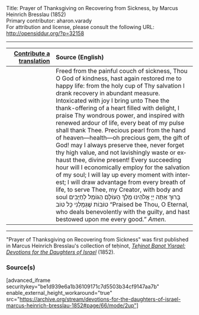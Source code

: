<html>
<head></head>
<body>
Title: Prayer of Thanksgiving on Recovering from Sickness, by Marcus Heinrich Bresslau (1852)<br />
Primary contributor: aharon.varady<br />
For attribution and license, please consult the following URL: <a href="http://opensiddur.org/?p=32158">http://opensiddur.org/?p=32158</a>
<p />
<hr />

<table style="margin-left: auto;margin-right: auto;" class="draggable">
<thead><tr><th id="x" style="text-align: right;"><a href="/contributing/upload/">Contribute a translation</a></th><th style="text-align: left;">Source (English)</th></tr></thead>
<tbody>
<tr><td style="vertical-align:top;" width="25%">
<div class="liturgy" lang="he">

</span></div></td>
 
<td style="vertical-align:top;">
<div class="english" lang="en">
Freed from the painful couch of sickness, Thou O God of kindness, hast again restored me to happy life: from the holy cup of Thy salvation I drank recovery in abundant measure. Intoxicated with joy I bring unto Thee the thank-offering of a heart filled with delight, I praise Thy wondrous power, and inspired with renewed ardour of life, every beat of my pulse shall thank Thee. Precious pearl from the hand of heaven—health—oh precious gem, the gift of God! may I always preserve thee, never forget thy high value, and not lavishingly waste or exhaust thee, divine present! Every succeeding hour will I economically employ for the salvation of my soul; I will lay up every moment with interest; I will draw advantage from every breath of life, to serve Thee, my Creator, with body and soul <span class="hebrew" lang="he">בָּרוּךְ אַתָּה יְיָ אֱלֹהֵינוּ מֶלֶךְ הָעוֹלָם הַגּוֹמֵל לְחַיָּבִים טוֹבוֹת שֶׁגְּמָלַנִי כָּל טוֹב</span> “Praised be Thou, O Eternal, who deals benevolently with the guilty, and hast bestowed upon me every good.” <em>Amen</em>. 
</div></td></tr>
</tbody></table>

<hr />

"Prayer of Thanksgiving on Recovering from Sickness" was first published in Marcus Heinrich Bresslau's collection of teḥinot, <em><a href="https://opensiddur.org/compilations/sifrei-tehinot/devotions-for-the-daughters-of-israel-by-marcus-heinrich-bresslau-1852/">Teḥinot Banot Yisrael: Devotions for the Daughters of Israel</a></em> (1852).

<h3>Source(s)</h3>

[advanced_iframe securitykey="be1d939e6a1b36109171c7d5503b34cf9147aa7b" enable_external_height_workaround="true" src="https://archive.org/stream/devotions-for-the-daughters-of-israel-marcus-heinrich-bresslau-1852#page/66/mode/2up"]

&nbsp;
</body>
</html>